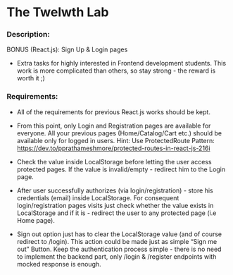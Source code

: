 
# The Twelwth Lab


### Description: 

BONUS (React.js): Sign Up & Login pages

-  Extra tasks for highly interested in Frontend development students. This work is more complicated than others, so stay strong - the reward is worth it ;)


### Requirements:

- All of the requirements for previous React.js works should be kept.

- From this point, only Login and Registration pages are available for everyone. All your previous pages (Home/Catalog/Cart etc.) should be available only for logged in users.
Hint: Use ProtectedRoute Pattern:
https://dev.to/pprathameshmore/protected-routes-in-react-js-216i

- Check the value inside LocalStorage before letting the user access protected pages. If the value is invalid/empty - redirect him to the Login page.

- After user successfully authorizes (via login/registration) - store his credentials (email) inside LocalStorage. For consequent login/registration pages visits just check whether the value exists in LocalStorage and if it is - redirect the user to any protected page (i.e Home page).

- Sign out option just has to clear the LocalStorage value (and of course redirect to /login). This action could be made just as simple “Sign me out” Button.
Keep the authentication process simple - there is no need to implement the backend part, only /login & /register endpoints with mocked response is enough.










	







